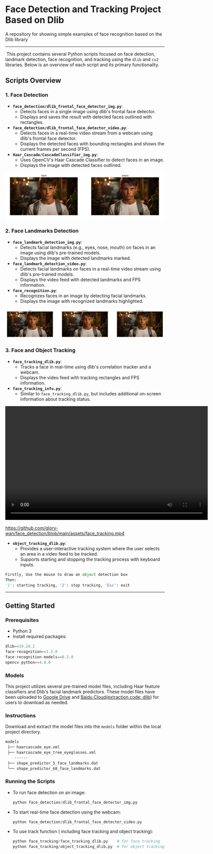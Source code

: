 # Face Detection and Tracking Project Based on Dlib
 A repository for showing simple examples of face recognition based on the Dlib library

------

​	This project contains several Python scripts focused on face detection, landmark detection, face recognition, and tracking using the `dlib` and `cv2` libraries. Below is an overview of each script and its primary functionality.

## Scripts Overview

### 1. Face Detection

- **`face_detection/dlib_frontal_face_detector_img.py`**:
  - Detects faces in a single image using dlib's frontal face detector.
  - Displays and saves the result with detected faces outlined with rectangles.
- **`face_detection/dlib_frontal_face_detector_video.py`**:
  - Detects faces in a real-time video stream from a webcam using dlib's frontal face detector.
  - Displays the detected faces with bounding rectangles and shows the current frames per second (FPS).
- **`Haar_Cascade/CascadeClassifier_img.py`**:
  - Uses OpenCV's Haar Cascade Classifier to detect faces in an image.
  - Displays the image with detected faces outlined.

![](assets/frontal_face_detector.png)

### 2. Face Landmarks Detection

- **`face_landmark_detection_img.py`**:
  - Detects facial landmarks (e.g., eyes, nose, mouth) on faces in an image using dlib's pre-trained models.
  - Displays the image with detected landmarks marked.
- **`face_landmark_detection_video.py`**:
  - Detects facial landmarks on faces in a real-time video stream using dlib's pre-trained models.
  - Displays the video feed with detected landmarks and FPS information.
- **`face_recognition.py`**:
  - Recognizes faces in an image by detecting facial landmarks.
  - Displays the image with recognized landmarks highlighted.

![](assets/Face_Landmarks.png)

### 3. Face and Object Tracking

- **`face_tracking_dlib.py`**:
  - Tracks a face in real-time using dlib's correlation tracker and a webcam.
  - Displays the video feed with tracking rectangles and FPS information.
- **`face_tracking_info.py`**:
  - Similar to `face_tracking_dlib.py`, but includes additional on-screen information about tracking status.

<video width="640" height="360" controls autoplay>
  <source src="assets/face_tracking.mp4" type="video/mp4">
  Your browser does not support the video tag.
</video>

https://github.com/glory-wan/face_detection/blob/main/assets/face_tracking.mp4

- **`object_tracking_dlib.py`**:
  - Provides a user-interactive tracking system where the user selects an area in a video feed to be tracked.
  - Supports starting and stopping the tracking process with keyboard inputs.

```python
Firstly, Use the mouse to draw an object detection box
Then:
'1': starting tracking, '2': stop tracking, 'Esc': exit 
```

------

## Getting Started

### Prerequisites

- Python 3
- Install required packages:

```python
dlib==19.24.2
face-recognition==1.3.0
face-recognition-models==0.3.0
opencv-python==4.8.0
```

### Models

This project utilizes several pre-trained model files, including Haar feature classifiers and Dlib's facial landmark predictors. These model files have been uploaded to [Google Drive](https://drive.google.com/file/d/1fPyoU3EdS7ci2xBwMzytriceSQRk5YCM/view?usp=drive_link) and [Baidu Cloud(extraction code: dlib)](https://pan.baidu.com/s/1EjxcCdkaZGHGCSapSC9P4Q?pwd=dlib) for users to download as needed.

### Instructions

Download and extract the model files into the `models` folder within the local project directory.

```python
models
 ├── haarcascade_eye.xml
 ├── haarcascade_eye_tree_eyeglasses.xml
	······
 ├── shape_predictor_5_face_landmarks.dat
 └── shape_predictor_68_face_landmarks.dat
```

### Running the Scripts

- To run face detection on an image:

  ```python
  python face_detection/dlib_frontal_face_detector_img.py
  ```

- To start real-time face detection using the webcam:

  ```python
  python face_detection/dlib_frontal_face_detector_video.py
  ```

- To use track function ( including face tracking and object tracking):

  ```python
  python face_tracking/face_tracking_dlib.py	# for face tracking
  python face_tracking/object_tracking_dlib.py	# for object tracking
  ```

  
